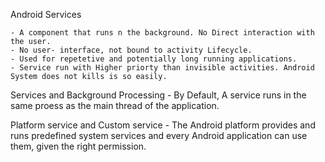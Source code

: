 Android Services

	- A component that runs n the background. No Direct interaction with the user. 
	- No user- interface, not bound to activity Lifecycle. 
	- Used for repetetive and potentially long running applications.
	- Service run with Higher priorty than invisible activities. Android System does not kills is so easily. 
	

Services and Background Processing
	- By Default, A service runs in the same proess as the main thread of the application. 

Platform service and Custom service
	- The Android platform provides and runs predefined system services and every Android application can use them, given the right permission. 

 
